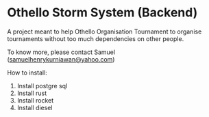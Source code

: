 # Othello Storm System (Backend)

A project meant to help Othello Organisation Tournament to organise tournaments without too much dependencies on other people.

To know more, please contact Samuel (samuelhenrykurniawan@yahoo.com)

How to install:
1) Install postgre sql
2) Install rust
3) Install rocket
4) Install diesel
